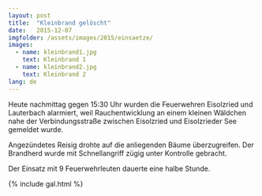 ```yaml
---
layout: post
title:  "Kleinbrand gelöscht"
date:   2015-12-07
imgfolder: /assets/images/2015/einsaetze/
images:
  - name: kleinbrand1.jpg
    text: Kleinbrand 1
  - name: kleinbrand2.jpg
    text: Kleinbrand 2
lang: de
---
```


Heute nachmittag gegen 15:30 Uhr wurden die Feuerwehren Eisolzried und Lauterbach alarmiert, weil Rauchentwicklung an einem kleinen Wäldchen nahe der Verbindungsstraße zwischen Eisolzried und Eisolzrieder See gemeldet wurde.

Angezündetes Reisig drohte auf die anliegenden Bäume überzugreifen. Der Brandherd wurde mit Schnellangriff zügig unter Kontrolle gebracht. 

Der Einsatz mit 9 Feuerwehrleuten dauerte eine halbe Stunde.

{% include gal.html %}

